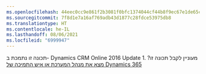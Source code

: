 ```yaml
---
ms.openlocfilehash: 44eec0cc9e861f2b3081f0bfc1374044cf44b8f9ec67e1de65cd29cc27f9ad2e
ms.sourcegitcommit: 7f8d1e7a16af769adb43d1877c28fdce53975db8
ms.translationtype: HT
ms.contentlocale: he-IL
ms.lasthandoff: 08/06/2021
ms.locfileid: "6999947"
---
```

תכונה זו נתמכת ב- Dynamics CRM Online 2016 Update 1. מעוניין לקבל תכונה זו? [מצא את מנהל המערכת או איש התמיכה של Dynamics 365](/dynamics365/customerengagement/on-premises/basics/find-administrator-support)